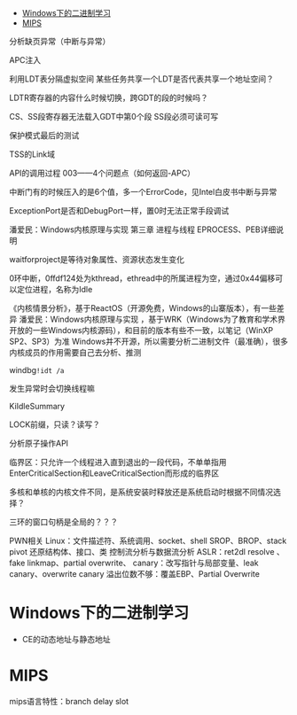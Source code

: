 <!-- TOC -->

- [Windows下的二进制学习](#windows下的二进制学习)
- [MIPS](#mips)

<!-- /TOC -->

分析缺页异常（中断与异常）

APC注入


利用LDT表分隔虚拟空间
某些任务共享一个LDT是否代表共享一个地址空间？

LDTR寄存器的内容什么时候切换，跨GDT的段的时候吗？

CS、SS段寄存器无法载入GDT中第0个段
SS段必须可读可写

保护模式最后的测试

TSS的Link域

API的调用过程
003——4个问题点（如何返回-APC）

中断门有的时候压入的是6个值，多一个ErrorCode，见Intel白皮书中断与异常


ExceptionPort是否和DebugPort一样，置0时无法正常手段调试

潘爱民：Windows内核原理与实现   第三章 进程与线程   EPROCESS、PEB详细说明

waitforproject是等待对象属性、资源状态发生变化


0环中断，0ffdf124处为kthread，ethread中的所属进程为空，通过0x44偏移可以定位进程，名称为Idle

《内核情景分析》，基于ReactOS（开源免费，Windows的山寨版本），有一些差异
潘爱民：Windows内核原理与实现 ，基于WRK（Windows为了教育和学术界开放的一些Windows内核源码），和目前的版本有些不一致，以笔记（WinXP SP2、SP3）为准
Windows并不开源，所以需要分析二进制文件（最准确），很多内核成员的作用需要自己去分析、推测


windbg`!idt /a`

发生异常时会切换线程嘛


KiIdleSummary

LOCK前缀，只读？读写？

分析原子操作API

临界区：只允许一个线程进入直到退出的一段代码，不单单指用EnterCriticalSection和LeaveCriticalSection而形成的临界区

多核和单核的内核文件不同，是系统安装时释放还是系统启动时根据不同情况选择？

三环的窗口句柄是全局的？？？


PWN相关
Linux：文件描述符、系统调用、socket、shell
SROP、BROP、stack pivot
还原结构体、接口、类
控制流分析与数据流分析
ASLR：ret2dl resolve 、fake linkmap、partial overwrite、
canary：改写指针与局部变量、leak canary、overwrite canary
溢出位数不够：覆盖EBP、Partial Overwrite


# Windows下的二进制学习
* CE的动态地址与静态地址
# MIPS
mips语言特性：branch delay slot

